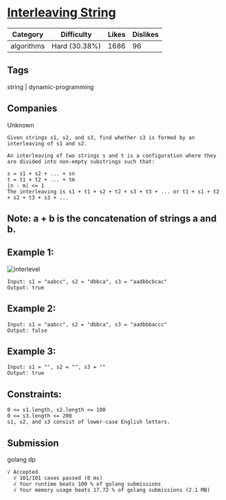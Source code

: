 # [Interleaving String](https://leetcode.com/problems/interleaving-string/description/)
|Category|Difficulty|Likes|Dislikes|
|-|-|-|-|
|algorithms|Hard (30.38%)|1686|96|

## Tags
string | dynamic-programming

## Companies
Unknown
```
Given strings s1, s2, and s3, find whether s3 is formed by an interleaving of s1 and s2.

An interleaving of two strings s and t is a configuration where they are divided into non-empty substrings such that:

s = s1 + s2 + ... + sn
t = t1 + t2 + ... + tm
|n - m| <= 1
The interleaving is s1 + t1 + s2 + t2 + s3 + t3 + ... or t1 + s1 + t2 + s2 + t3 + s3 + ...
```
## Note: a + b is the concatenation of strings a and b.

 

## Example 1:
![interlevel](https://assets.leetcode.com/uploads/2020/09/02/interleave.jpg)
```
Input: s1 = "aabcc", s2 = "dbbca", s3 = "aadbbcbcac"
Output: true
```
## Example 2:
```
Input: s1 = "aabcc", s2 = "dbbca", s3 = "aadbbbaccc"
Output: false
```
## Example 3:
```
Input: s1 = "", s2 = "", s3 = ""
Output: true
``` 

## Constraints:
```
0 <= s1.length, s2.length <= 100
0 <= s3.length <= 200
s1, s2, and s3 consist of lower-case English letters.
```

## Submission
golang dp
```
√ Accepted
  √ 101/101 cases passed (0 ms)
  √ Your runtime beats 100 % of golang submissions
  √ Your memory usage beats 17.72 % of golang submissions (2.1 MB)
```